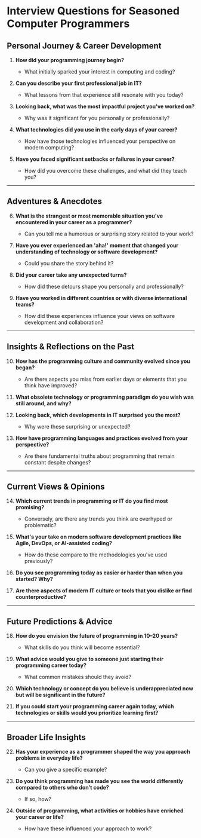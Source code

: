 # Interview Questions for Seasoned Computer Programmers

## Personal Journey & Career Development

1. **How did your programming journey begin?**
   - What initially sparked your interest in computing and coding?

2. **Can you describe your first professional job in IT?**
   - What lessons from that experience still resonate with you today?

3. **Looking back, what was the most impactful project you've worked on?**
   - Why was it significant for you personally or professionally?

4. **What technologies did you use in the early days of your career?**
   - How have those technologies influenced your perspective on modern computing?

5. **Have you faced significant setbacks or failures in your career?**
   - How did you overcome these challenges, and what did they teach you?

---

## Adventures & Anecdotes

6. **What is the strangest or most memorable situation you've encountered in your career as a programmer?**
   - Can you tell me a humorous or surprising story related to your work?

7. **Have you ever experienced an 'aha!' moment that changed your understanding of technology or software development?**
   - Could you share the story behind it?

8. **Did your career take any unexpected turns?**
   - How did these detours shape you personally and professionally?

9. **Have you worked in different countries or with diverse international teams?**
   - How did these experiences influence your views on software development and collaboration?

---

## Insights & Reflections on the Past

10. **How has the programming culture and community evolved since you began?**
    - Are there aspects you miss from earlier days or elements that you think have improved?

11. **What obsolete technology or programming paradigm do you wish was still around, and why?**

12. **Looking back, which developments in IT surprised you the most?**
    - Why were these surprising or unexpected?

13. **How have programming languages and practices evolved from your perspective?**
    - Are there fundamental truths about programming that remain constant despite changes?

---

## Current Views & Opinions

14. **Which current trends in programming or IT do you find most promising?**
    - Conversely, are there any trends you think are overhyped or problematic?

15. **What's your take on modern software development practices like Agile, DevOps, or AI-assisted coding?**
    - How do these compare to the methodologies you've used previously?

16. **Do you see programming today as easier or harder than when you started? Why?**

17. **Are there aspects of modern IT culture or tools that you dislike or find counterproductive?**

---

## Future Predictions & Advice

18. **How do you envision the future of programming in 10–20 years?**
    - What skills do you think will become essential?

19. **What advice would you give to someone just starting their programming career today?**
    - What common mistakes should they avoid?

20. **Which technology or concept do you believe is underappreciated now but will be significant in the future?**

21. **If you could start your programming career again today, which technologies or skills would you prioritize learning first?**

---

## Broader Life Insights

22. **Has your experience as a programmer shaped the way you approach problems in everyday life?**
    - Can you give a specific example?

23. **Do you think programming has made you see the world differently compared to others who don’t code?**
    - If so, how?

24. **Outside of programming, what activities or hobbies have enriched your career or life?**
    - How have these influenced your approach to work?

